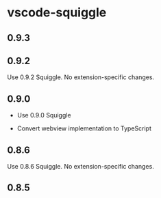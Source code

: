 # vscode-squiggle

## 0.9.3

## 0.9.2

Use 0.9.2 Squiggle. No extension-specific changes.

## 0.9.0

* Use 0.9.0 Squiggle

* Convert webview implementation to TypeScript

## 0.8.6

Use 0.8.6 Squiggle. No extension-specific changes.

## 0.8.5
